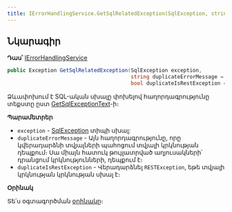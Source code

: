 ```yaml
---
title: IErrorHandlingService.GetSqlRelatedException(SqlException, string, bool) մեթոդ
---
```


## Նկարագիր

**Դաս՝** [IErrorHandlingService](../IErrorHandlingService.md)

```c#           
public Exception GetSqlRelatedException(SqlException exception, 
                                        string duplicateErrorMessage = "", 
                                        bool duplicateIsRestException = false)
```

Ձևափոխում է SQL-ական սխալը փոխելով հաղորդագրությունը տեքստը ըստ [GetSqlExceptionText](GetSqlExceptionText.md)-ի։

**Պարամետրեր**

* `exception` - [SqlException](https://learn.microsoft.com/en-us/dotnet/api/microsoft.data.sqlclient.sqlexception) տիպի սխալ:
* `duplicateErrorMessage` - Այն հաղորդագրությունը, որը կվերադարձնի տվյալների պահոցում տվյալի կրկնության դեպքում։
  Սա միայն հատուկ թույլատրված աղյուսակների՝ դրանցում կրկնությունների, դեպքում է։
* `duplicateIsRestException` - Վերադարձնել `RESTException`, եթե տվյալի կրկնության կրկնության սխալ է։

**Օրինակ**

Տե՛ս օգտագործման [օրինակը](../../examples/IErrorHandlingService.md#օրինակ-2)։
